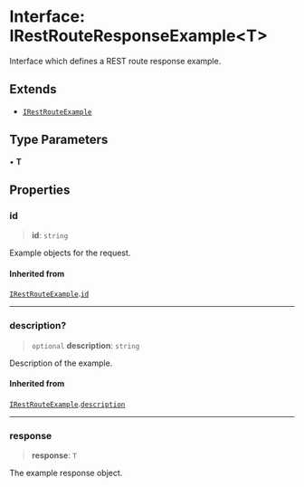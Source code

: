 # Interface: IRestRouteResponseExample\<T\>

Interface which defines a REST route response example.

## Extends

- [`IRestRouteExample`](IRestRouteExample.md)

## Type Parameters

• **T**

## Properties

### id

> **id**: `string`

Example objects for the request.

#### Inherited from

[`IRestRouteExample`](IRestRouteExample.md).[`id`](IRestRouteExample.md#id)

***

### description?

> `optional` **description**: `string`

Description of the example.

#### Inherited from

[`IRestRouteExample`](IRestRouteExample.md).[`description`](IRestRouteExample.md#description)

***

### response

> **response**: `T`

The example response object.

